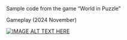 Sample code from the game “World in Puzzle”


Gameplay (2024 November)


[![IMAGE ALT TEXT HERE](https://i3.ytimg.com/vi/77XkTZEXeKk/maxresdefault.jpg)](https://www.youtube.com/watch?v=77XkTZEXeKk&ab_channel=MateuszWo%C5%BAniak)

